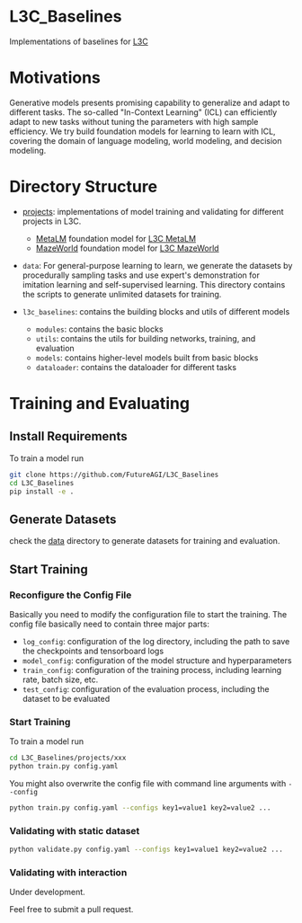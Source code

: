 # L3C_Baselines
Implementations of baselines for [L3C](https://github.com/FutureAGI/L3C)

# Motivations
Generative models presents promising capability to generalize and adapt to different tasks. The so-called "In-Context Learning" (ICL) can efficiently adapt to new tasks without tuning the parameters with high sample efficiency. We try build foundation models for learning to learn with ICL, covering the domain of language modeling, world modeling, and decision modeling.

# Directory Structure
- [projects](./projects): implementations of model training and validating for different projects in L3C.
    - [MetaLM](./projects/MetaLM) foundation model for [L3C MetaLM](https://github.com/FutureAGI/L3C/tree/main/l3c/metalang)
    - [MazeWorld](./projects/MazeWorld) foundation model for [L3C MazeWorld](https://github.com/FutureAGI/L3C/tree/main/l3c/mazeworld)

- `data`: For general-purpose learning to learn, we generate the datasets by procedurally sampling tasks and use expert's demonstration for imitation learning and self-supervised learning. This directory contains the scripts to generate unlimited datasets for training.

- `l3c_baselines`: contains the building blocks and utils of different models
    - `modules`: contains the basic blocks
    - `utils`: contains the utils for building networks, training, and evaluation
    - `models`: contains higher-level models built from basic blocks
    - `dataloader`: contains the dataloader for different tasks


# Training and Evaluating

## Install Requirements
To train a model run
```bash
git clone https://github.com/FutureAGI/L3C_Baselines
cd L3C_Baselines
pip install -e .
```

## Generate Datasets

check the [data](./data) directory to generate datasets for training and evaluation.

## Start Training

### Reconfigure the Config File

Basically you need to modify the configuration file to start the training. The config file basically need to contain three major parts:
- `log_config`: configuration of the log directory, including the path to save the checkpoints and tensorboard logs
- `model_config`: configuration of the model structure and hyperparameters
- `train_config`: configuration of the training process, including learning rate, batch size, etc.
- `test_config`: configuration of the evaluation process, including the dataset to be evaluated

### Start Training

To train a model run
```bash
cd L3C_Baselines/projects/xxx
python train.py config.yaml
```

You might also overwrite the config file with command line arguments with ```--config```
```bash
python train.py config.yaml --configs key1=value1 key2=value2 ...
```

### Validating with static dataset
```bash
python validate.py config.yaml --configs key1=value1 key2=value2 ...
```

### Validating with interaction
Under development.

Feel free to submit a pull request.